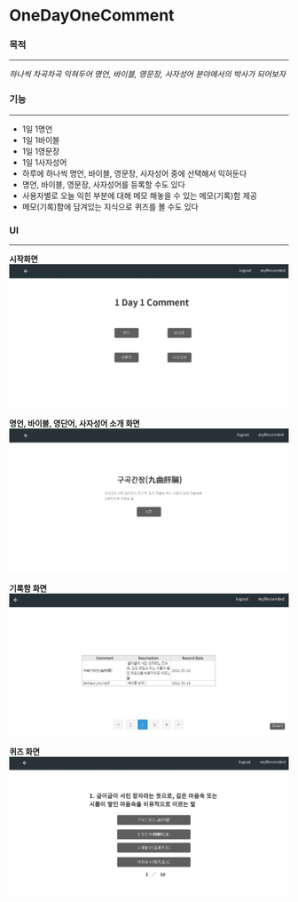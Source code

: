 # OneDayOneComment

### 목적

---

*하나씩 차곡차곡 익혀두어 명언, 바이블, 영문장, 사자성어 분야에서의 박사가 되어보자*


### 기능

---

- 1일 1명언
- 1일 1바이블
- 1일 1영문장
- 1일 1사자성어
- 하루에 하나씩 명언, 바이블, 영문장, 사자성어 중에 선택해서 익혀둔다
- 명언, 바이블, 영문장, 사자성어를 등록할 수도 있다
- 사용자별로 오늘 익힌 부분에 대해 메모 해놓을 수 있는 메모(기록)함 제공
- 메모(기록)함에 담겨있는 지식으로 퀴즈를 볼 수도 있다

### UI

---

**시작화면**
![](./img/startView.JPG)

**명언, 바이블, 영단어, 사자성어 소개 화면**
![](./img/commentView.JPG)

**기록함 화면**
![](./img/recordView.JPG)

**퀴즈 화면**
![](./img/quizView.JPG)

